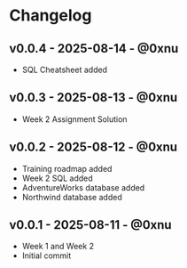 # Changelog

## v0.0.4 - 2025-08-14 - @0xnu
* SQL Cheatsheet added

## v0.0.3 - 2025-08-13 - @0xnu
* Week 2 Assignment Solution

## v0.0.2 - 2025-08-12 - @0xnu
* Training roadmap added
* Week 2 SQL added
* AdventureWorks database added
* Northwind database added

## v0.0.1 - 2025-08-11 - @0xnu
* Week 1 and Week 2
* Initial commit